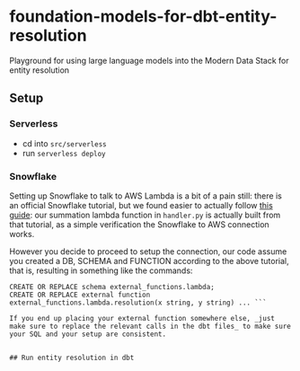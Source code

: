 # foundation-models-for-dbt-entity-resolution
Playground for using large language models into the Modern Data Stack for entity resolution


## Setup

### Serverless

* cd into `src/serverless`
* run `serverless deploy`



### Snowflake

Setting up Snowflake to talk to AWS Lambda is a bit of a pain still: there is an official Snowflake tutorial, but we found easier to actually follow [this guide](https://interworks.com/blog/2020/08/14/zero-to-snowflake-setting-up-snowflake-external-functions-with-aws-lambda/): our summation lambda function in `handler.py` is actually built from that tutorial, as a simple verification the Snowflake to AWS connection works.

However you decide to proceed to setup the connection, our code assume you created a DB, SCHEMA and FUNCTION according to the above tutorial, that is, resulting in something like the commands:

```CREATE OR REPLACE database external_functions;
CREATE OR REPLACE schema external_functions.lambda;
CREATE OR REPLACE external function external_functions.lambda.resolution(x string, y string) ... ```

If you end up placing your external function somewhere else, _just make sure to replace the relevant calls in the dbt files_ to make sure your SQL and your setup are consistent.


## Run entity resolution in dbt